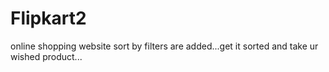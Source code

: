 # Flipkart2
online shopping website
sort by filters are added...get it sorted and take ur wished product...
